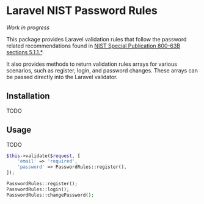 # Laravel NIST Password Rules

*Work in progress*

This package provides Laravel validation rules that follow the password related
recommendations found in [NIST Special Publication 800-63B sections 5.1.1.*](https://pages.nist.gov/800-63-3/sp800-63b.html#sec5).

It also provides methods to return validation rules arrays for various 
scenarios, such as register, login, and password changes. These arrays can
be passed directly into the Laravel validator. 

## Installation

TODO

## Usage

TODO

```php
$this->validate($request, [
    'email' => 'required',
    'password' => PasswordRules::register(),
]);

PasswordRules::register();
PasswordRules::login();
PasswordRules::changePassword();
```